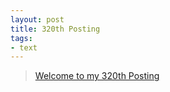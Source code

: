 ```yaml
---
layout: post
title: 320th Posting
tags: 
- text
---
```


> [Welcome to my 320th Posting](https://janghan-kor.tistory.com/1302)
